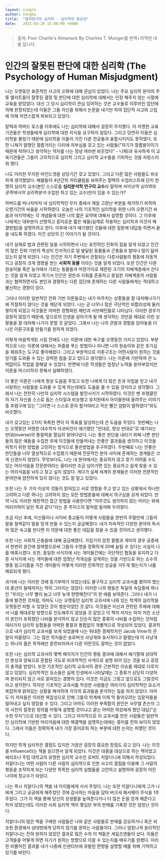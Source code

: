 ```yaml
---
layout: single
author: Yongho
title:  "찰리멍거의 심리학 - 심리학의 중요성"
date:   2021-03-26 15:00:00 +0000
---
```


> 출처: Poor Charlie's Almanack By Charlies T. Munger를 번역+의역한 내용 입니다.

# 인간의 잘못된 판단에 대한 심리학 (The Psychology of Human Misjudgment)

나는 오랫동안 표준적인 사고의 오류에 대해 관심이 있었다. 나는 주요 심리학 분야의 주류 엘리트들이 잘못된 결정 및 판단에 대한 심리학에 대해서는 인정 해주지 않는 시절에 교육을 받았었다. 대신 그 당시 심리학이 관심 있어하는 것은 교수들로 이루어진 집단에 의해 한정되었는데 이들은 그들 자신을 위해서 논문을 내기만 하여 집단적 사고와 고립에 의해 자연스럽게 퇴보되고 있었다.      

칼텍과 하버드 로스쿨 이후에도 나는 심리학에 대해서 굉장히 무지했다. 이 저명한 교육기관들은 학생들에게 심리학에 대한 지식을 요구하지 않았다. 그리고 당연히 이들은 심리학을 몰랐기 때문에 심리학을 이들이 가진 다른 전공들과 융합시키지도 못하였다. 또한 니체가 말했던 절름거리는 다리에 자부심을 갖고 있는 사람들("자기가 절름발이이기 때문에 착하다고 생각하는 약자를 나는 정녕 여러번 비웃었다" - 니체)과 유사하게 이 교육기관들은 그들이 고의적으로 심리학 그리고 심리학 교수들을 기피하는 것을 자랑스러워 했다.

나도 이러한 무지한 마인드셋을 상당기간 갖고 있었다. 그리고 다른 많은 사람들도 비슷하게 생각했었다. 예를들어 4년간의 커리큘럼을 보여주는 칼텍의 수업리스트에 단지 한명의 심리학 교수(본인 스스로를 **심리분석학 연구의 교수**라 말하며 *비이상적 심리학*과 *문학에서의 심리학분석* 수업만 하고 있는 교수)만이 있을 수 있는가?

하버드를 떠나자마자 내 심리학적인 무지 중에서 제일 고장난 부분을 제거하기 위하여 오랜기간의 싸움을 시작하였다. 오늘은 나의 기초적인 심리학을 위한 나의 오랜기간 싸움과 마지막에는 각 개념들에 대한 나의 짧은 요약에 대해서 설명할 것이다. 그 이후에 나에게는 대부분이 선명하고 흥미로운 짧은 예들(실제로 작용하는 심리학과 이것의 해결방법)을 설명하려고 한다. 이후에 내가 얘기했던 것들에 대한 질문에 대답을 하면서 끝을 내도록 하겠다. 이건 상당히 긴 이야기가 될 것이다.

내가 실제로 법과 관련된 일을 시작하면서 나는 유전적인 진화의 힘을 알게 되었고 인간의 많은 진화 기반의 특성이 인지적으로 덜 발달된 동물들과 곤충들과 얼마나 많이 닮아 있는지 알게 되었다. 나는 인간은 자기 주변에서 관찰되는 다른사람들의 행동에 자동적이고 굉장히 크게 영향을 받는 **사회적 동물** 이라는 것을 알게 되었다. 또한 인간은 다른 원숭이들 혹은 농가에서 기르는 동물들과 마찬가지로 제한된 크기의 지배계층에서 산다는 것을 알게 되었고 여기서 인간은 권한과 지휘를 존중하고 동일한 지배계층의 사람들과는 협력하면서도 본인과 경쟁하는 다른 집단에 존재하는 다른 사람들에게는 적대하고 불신하는 경향이 있다. 

그러나 이러한 일반적인 진화 기반 이론들로는 내가 마주치는 상황들을 잘 대처해나가기에 적절하지 않다는 것을 깨닫게 되었다. 나는 곧 너무나 많은 극단적인 비합리성에 둘러 쌓이게 되었고 이것들은 어떠한 정형화된 패턴과 서브패턴들로 나타났다. 이러한 경우가 굉장히 많았기 때문에, 앞으로의 인생을 살아가게 될 때 생각하는 것만큼 제대로 이런 상황들을 잘 대처해 나가지 못할 것 같았다. 그래서 나는 나의 관찰과 경험을 담아놓을 더 나은 이론구조를 만들기를 원하게 되었다. 

이렇게 마음먹게된 시점 전에도 나는 이론에 대한 욕구를 오랫동안 가지고 있었다. 부분적으로 나는 이론에 대해서는 퍼즐을 푸는 방법이나 아니면 나의 원숭이와 같은 호기심을 채워주는 도구로 좋아해왔다. 그리고 부분적으로 이론구조는 어떤사람이 원하는 것을 얻기를 도와줄 수 있는 강력한 힘을 갖고 있다고 생각했다. 나는 이론에 기반하여 큰 노력없이도 학업을 잘해낼 수 있었다. 반면에 다른 학생들은 엄청난 노력을 쏟아부었지만 이론을 마스터하지 못해서 실패하였다. 

더 좋은 이론은 나에게 항상 도움을 주었고 또한 나에게 더 많은 돈과 자립을 얻고 내가 사랑하는 사람들을 도와줄 수 있게 하는데에도 도움을 줄 수 있을 것이라고 생각했다. 그래서 나는 천천히 나만의 심리학 시스템을 발전시키기 시작하였다. 이것은 벤 프랭클린의 자기 자신을 스스로 돕는 스타일과 비슷했고 유치원에서 아이들한테 들려주는 이야기 중 후렴구에 있는 "그러면 나 스스로 혼자 할거야라고 작은 빨간 암탉이 말하였다"와도 비슷했다.

내가 갖고있는 2가지 독특한 면이 이 목표를 달성하는데 큰 도움을 주었다. 첫번째는 나는 오랫동안 저명한 대수학자 자코비안이 얘기했던 "반대로, 항상 반대로"로 얘기되는 반대(inverse)의 통찰력을 열심히 찾아다녔다. 나는 좋은 판단을 내리기 위해 나쁜 판단들의 많은 예들을 수집한 후에 이것들에 만들어내는 안좋은 결과들을 생각하고 이것을 피학기 위한 방법을 고민하는 방식으로 좋은방법을 추구하였다. 두번째로 나는 안좋은 판단들을 너무 열성적으로 수집했기 때문에 전문적인 분야 사이에 존재하는 경계들은 크게 신경쓰지 않았다. 무엇보다도, 나는 내 분야에서는 중요하지 않고 찾기 어려울 수도 있는 어리석음을 전문분야라는 울타리만 조금 넘어가면 있는 중요하고 쉽게 찾을 수 있는 어리석음을 놔두고 찾고 싶지 않았다. 게다가 실제 세계의 문제들은 이러한 전문적인 분야안에 얌전하게 있지 않다는 것도 잘 알고 있었다. 

또한 나는 두 가지 이상의 것들이 얽혀있고 서로 영향을 주고 받고 있는 상황에서 하나만 고려하고 다른 하나는 고려하지 않는 모든 방법론들에 대해서 의구심을 갖게 되었다. 만약 나도 이러한 제한적인 접근 방법을 사용한다면 "아무것도 생각하지 않는 머리는 위에 머리카락이 달린 목과 같다"라는 존 루이스의 말처럼 될까봐 두려웠다. 

조금 지난 후에, 미신들이나 사이비 종교들이 어떻게 사람들을 한번의 주말만에 그들의 말을 철썩같이 말을 믿게 만들 수 있는지 궁금해졌다. 내가 지속적인 다양한 분야의 독서와 많은 숙고를 한다면 이 의문에 대한 좋은 대답을 찾을 수 있을 것이라고 생각했다.

또한 나는 사회적 곤충들에 대해 궁금해졌다. 가임기의 암컷 꿀벌과 개미의 경우 공중에서 한번의 윤간에 참여함으로써 그들의 수명을 정확하게 20배 늘릴 수 있다는 사실이 나를 매혹시켰다. 또한, 동일한 서식지에 사는 개미들간에는 극단적인 협동을 유지하고 다른 서식지에 사는 개미들에 대한 엄청난 적개심을 갖게하는 것을 기반으로 하는 소수의 행동 알고리즘을 가진 개미들이 어떻게 이러한 진화적인 성공을 거두게 했는지가 나를 매료되게 했다.

과거에 나는 이러한 것에 동기부여가 되었는데도 불구하고 심리학 교과서를 봤어야 했는데 중년이 될때까지는 딱히 그러지는 않았다. 이러한 나의 행동은 독일의 속담중에 하나인 "우리는 너무 빨리 늙고 너무 늦게 현명해진다"의 한 예를 보여준다. 그러나 내가 나중에 발견한 것처럼, 아마도 나는 오랫동안 심리학 교과서에 나와 있는 학계의 심리학을 오랫동안 피할 수 있었던 것이 행운이었던 것 같다. 이것들은 미신과 관련된 주제에 대해서 나를 제대로된 방향으로 인도해주지 않았을 것 같았고 이 책의 저자는 마치 어린 소년이 본인이 포획했던 나비를 분석하지 않고 단순히 많은 종류의 나비를 수집하는 것처럼 여러가지 심리학 실험들을 어떠한 통찰과 통합없이 개별적으로 작성되어 있었다. 결과적으로 내가 심리학 교과서를 보게 되었을때 나는 위대한 경제학자인 Jacob Viner의 관찰이 떠올랐다. 그는 많은 학자들은 송로버섯 사냥개와 유사하다고 말했는데 이 사냥개는 하나의 좁은 목적에만 훈련되어져서 다른 어떤것도 잘하는 것이 없었다. 

또한 나는 심리학 교과서의 몇백 페이지가 인간의 행동 결과에 대해서 얘기할때 상대적인 본성과 양육으로 혼합된 극도로 비과학적인 사색으로 설명 되어 있는 것을 보고 굉장히 충격을 받았다. 또한 기초적인 심리학 교과서의 경우 근본적인 이슈를 제대로 다루지 않고 있었다. 심리학적인 요소들은 실제 인생에서 나타날때는 그 종류가 상당히 다양하며 분리되지 않고 서로 얽혀있는 경향이 있다. 이것은 지금도 그렇고 앞으로도 그럴것이라고 생각한다. 하지만 기초적인 교과서를 작성한 사람들은 여러가지 심리학적인 요소가 복잡하게 얽혀있는 상황을 해석하여 각각의 효과들을 분석하는 일을 하지 않았다. 아마도 이 저자들은 이러한 복잡성으로 인해 그들의 학계에 이제 막 들어오려는 입문자들을 밀어내고 싶지 않았을 수 있다. 그리고 아마도 이러한 부족함의 원인은 사무엘 존슨이 그의 사전의 잘못된 정의를 어떻게 설명할 것이냐고 묻는 어떠한 여성에게 했던 대답("순수한 무지")으로 대신할 수 있다. 그리고 마지막으로 이 교과서를 만든 사람들은 일반적인 심리학에 기반한 어리석음에 대한 해결책을 설명하는데에는 흥미를 전혀 보이지 않았다. 그래서 이들은 정확하게 내가 가장 흥미로워 하는 부분에 대한 논의는 피했던 것이다.

하지만 학계 심리학은 결점도 있지만 가끔은 굉장히 중요한 장점도 갖고 있다. 나는 이것을 Influence라는 책을 읽으면서 알게 되었다. 이것은 대중을 대상으로 하는 책이었고 애리조나 주립 대학교의 유명한 심리학 교수인 로버트 치알디니에 의해서 작성되었다. 치알디니는 어떤 사람이 다른 사람의 심리학으로 인한 사고의 결점을 이용해 그 사람의 행동을 조작하게 되는 다양한 똑똑한 심리학 실험들을 고안하고 설명하여 굉장히 어린 나이에 정교수가 되었다. 

나는 즉시 치알디니의 책을 내 아이들에게 사서 주었다. 나는 또한 치알디니에게 그가 나에게 그리고 공공에게 해주었던 것에 감사하는 마음을 담아 버크셔 해서웨이 주식을 1주 주었다. 그가 이 책을 통해 당신의 성생활을 높여준다거나 더 많은 돈을 얻게 해준다고 하지 않았는데도 이러한 사회 심리학 책이 몇십만 부의 판매를 기록한 것은 엄청난 것이다.

치알디니의 많은 책을 구매한 사람들은 나와 같은 사람들로 판매를 강요하거나 혹은 비슷한 환경에서 상대방에게 당하지 않기를 원하는 사람들이다. 그러나 엄청나게 윤리적인 치알디니는 전혀 원하지 않았던 결과로 많은 수의 이 책들은 세일즈맨들이 샀다. 이들은 고객들을 어떻게 하면 자기가 원하는 방향으로 이끌 수 있는지를 배우기를 원했다. 이러한 비뚤어진 결과를 내가 나중에 인센티브에 유발된 편향을 설명할 때를 위해 기억하고 있기를 바란다. 









